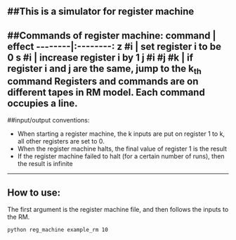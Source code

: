 ##This is a simulator for register machine
------
##Commands of register machine:
command | effect
--------|:--------:
z #i | set register i to be 0
s #i | increase register i by 1
j #i #j #k | if register i and j are the same, jump to the k<sub>th</sub> command
Registers and commands are on different tapes in RM model.
Each command occupies a line.
------
##input/output conventions:
- When starting a register machine, the k inputs are put on register 1 to k, all other registers are set to 0.
- When the register machine halts, the final value of register 1 is the result
- If the register machine failed to halt (for a certain number of runs), then the result is infinite
-------
## How to use:
The first argument is the register machine file, and then follows the inputs to the RM.
```sh
python reg_machine example_rm 10
```
